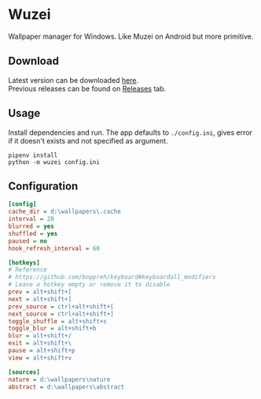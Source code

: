 # Wuzei
Wallpaper manager for Windows. Like Muzei on Android but more primitive.

## Download
Latest version can be downloaded [here][latest].  
Previous releases can be found on [Releases][releases] tab. 

## Usage
Install dependencies and run. The app defaults to `./config.ini`, 
gives error if it doesn't exists and not specified as argument.

```commandline
pipenv install
python -m wuzei config.ini
```

## Configuration
```ini
[config]
cache_dir = d:\wallpapers\.cache
interval = 20
blurred = yes
shuffled = yes
paused = no
hook_refresh_interval = 60

[hotkeys]
# Reference
# https://github.com/boppreh/keyboard#keyboardall_modifiers
# Leave a hotkey empty or remove it to disable
prev = alt+shift+[
next = alt+shift+]
prev_source = ctrl+alt+shift+[
next_source = ctrl+alt+shift+]
toggle_shuffle = alt+shift+s
toggle_blur = alt+shift+b
blur = alt+shift+/
exit = alt+shift+\
pause = alt+shift+p
view = alt+shift+v

[sources]
nature = d:\wallpapers\nature
abstract = d:\wallpapers\abstract
```

[latest]: https://github.com/abdusco/wuzei/releases/latest
[releases]: https://github.com/abdusco/wuzei/releases